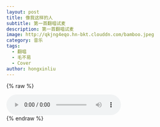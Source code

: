 ```yaml
---
layout: post
title: 像我这样的人
subtitle: 第一首翻唱试麦
description: 第一首翻唱试麦
image: http://qkjng4eqo.hn-bkt.clouddn.com/bamboo.jpeg
category: 音乐
tags: 
  - 翻唱
  - 毛不易
  - Cover
author: hongxinliu
---
```


{% raw %}
<div class="audio">
  <audio id="audio-ones-like-me" controls loop preload="auto">
    <source src="http://qkjng4eqo.hn-bkt.clouddn.com/ones-like-me.mp3" type="audio/mpeg">
  </audio>
  <div id="lyrics-ones-like-me">
  </div>
  <script type="module">
    import RabbitLyrics from "/assets/js/rabbit-lyrics.js";
    $.get("http://qkjng4eqo.hn-bkt.clouddn.com/ones-like-me.lrc", function(data, status) {
      $("#lyrics-ones-like-me").append(data);
      new RabbitLyrics({
        element: document.getElementById("lyrics-ones-like-me"),
        mediaElement: document.getElementById("audio-ones-like-me")
      });
    });
  </script>
</div>
{% endraw %}
